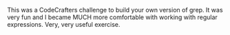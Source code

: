 This was a CodeCrafters challenge to build your own version of grep. It was very fun and I became
MUCH more comfortable with working with regular expressions. Very, very useful exercise.